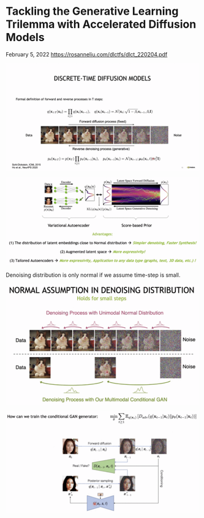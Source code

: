 <!-- emilia-snapshot-properties
Tackling the Generative Learning Trilemma with Accelerated Diffusion Models
2023/01/08
monochrome
emilia-snapshot-properties -->

# Tackling the Generative Learning Trilemma with Accelerated Diffusion Models

February 5, 2022
<https://rosanneliu.com/dlctfs/dlct_220204.pdf>

![](vahdat-dlct-talking-the-generative-learning-trilemma.md-assets/2022-02-04-20-21-46.png)

![](vahdat-dlct-talking-the-generative-learning-trilemma.md-assets/2022-02-04-20-31-16.png)

Denoising distribution is only normal if we assume time-step is small.

![](vahdat-dlct-talking-the-generative-learning-trilemma.md-assets/2022-02-04-20-51-48.png)

![](vahdat-dlct-talking-the-generative-learning-trilemma.md-assets/2022-02-04-20-54-38.png)
